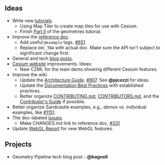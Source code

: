 ## Ideas

* Write new [tutorials](https://github.com/AnalyticalGraphicsInc/cesium/wiki/Tutorials-Details).
   * Using Map Tiler to create map tiles for use with Cesium.
   * Finish [Part II](https://github.com/AnalyticalGraphicsInc/cesium/wiki/Geometry-and-Appearances) of the geometries tutorial.
* Improve the [reference doc](http://cesiumjs.org/refdoc.html).
   * Add useful `@example` tags. [#651](https://github.com/AnalyticalGraphicsInc/cesium/issues/651)
   * Replace `DOC_TBA` with actual doc.  Make sure the API isn't subject to significant change first.
* General and tech [blog posts](http://cesiumjs.org/blog.html).
* [Cesium website](http://cesiumjs.org/index.html) improvements.  Ideas:
   * New CZML for the main demo showing different Cesium features.
* Improve the wiki
   * Update the [Architecture Guide](https://github.com/AnalyticalGraphicsInc/cesium/wiki/Architecture).  [#807](https://github.com/AnalyticalGraphicsInc/cesium/issues/807).  See **@pjcozzi** for ideas.
   * Update the [Documentation Best Practices](https://github.com/AnalyticalGraphicsInc/cesium/wiki/Documentation-Best-Practices) with established practices.
   * Better organize [CONTRIBUTING.md](https://github.com/AnalyticalGraphicsInc/cesium/blob/master/CONTRIBUTING.md), [CONTRIBUTORS.md](https://github.com/AnalyticalGraphicsInc/cesium/blob/master/CONTRIBUTORS.md), and the [Contributor's Guide](https://github.com/AnalyticalGraphicsInc/cesium/wiki/Contributor%27s-Guide) if possible.
* Better organize Sandcastle examples, e.g., demos vs. individual examples, like [#1151](https://github.com/AnalyticalGraphicsInc/cesium/pull/1151).
* The doc-labeled [issues](https://github.com/AnalyticalGraphicsInc/cesium/issues?direction=desc&labels=doc&page=1&sort=updated&state=open).
   * Make CHANGES.md link to reference doc, [#331](https://github.com/AnalyticalGraphicsInc/cesium/issues/331)
* Update [WebGL Report](http://webglreport.com/) for new WebGL features.

## Projects

* Geometry Pipeline tech blog post - **@bagnell**
